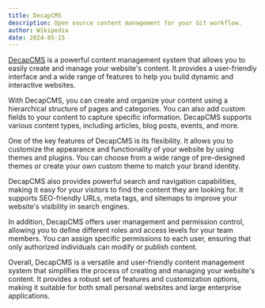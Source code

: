 ```yaml
---
title: DecapCMS
description: Open source content management for your Git workflow.
author: Wikipedia
date: 2024-05-15
---
```

[DecapCMS](https://decapcms.org/) is a powerful content management system that allows you to easily create and manage your website's content. It provides a user-friendly interface and a wide range of features to help you build dynamic and interactive websites.

With DecapCMS, you can create and organize your content using a hierarchical structure of pages and categories. You can also add custom fields to your content to capture specific information. DecapCMS supports various content types, including articles, blog posts, events, and more.

One of the key features of DecapCMS is its flexibility. It allows you to customize the appearance and functionality of your website by using themes and plugins. You can choose from a wide range of pre-designed themes or create your own custom theme to match your brand identity.

DecapCMS also provides powerful search and navigation capabilities, making it easy for your visitors to find the content they are looking for. It supports SEO-friendly URLs, meta tags, and sitemaps to improve your website's visibility in search engines.

In addition, DecapCMS offers user management and permission control, allowing you to define different roles and access levels for your team members. You can assign specific permissions to each user, ensuring that only authorized individuals can modify or publish content.

Overall, DecapCMS is a versatile and user-friendly content management system that simplifies the process of creating and managing your website's content. It provides a robust set of features and customization options, making it suitable for both small personal websites and large enterprise applications.
